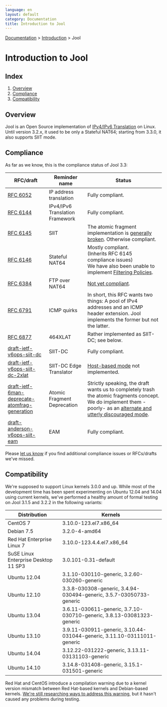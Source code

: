 ```yaml
---
language: en
layout: default
category: Documentation
title: Introduction to Jool
---
```


[Documentation](documentation.html) > [Introduction](documentation.html#introduction) > Jool

# Introduction to Jool

## Index

1. [Overview](#overview)
2. [Compliance](#compliance)
3. [Compatibility](#compatibility)

## Overview

Jool is an Open Source implementation of [IPv4/IPv6 Translation](intro-nat64.html) on Linux. Until version 3.2.x, it used to be only a Stateful NAT64; starting from 3.3.0, it also supports SIIT mode.

## Compliance

As far as we know, this is the compliance status of Jool 3.3:

| RFC/draft | Reminder name | Status |
|-----------|---------|--------|
| [RFC 6052](https://tools.ietf.org/html/rfc6052) | IP address translation | Fully compliant. |
| [RFC 6144](https://tools.ietf.org/html/rfc6144) | IPv4/IPv6 Translation Framework | Fully compliant. |
| [RFC 6145](https://tools.ietf.org/html/rfc6145) | SIIT | The atomic fragment implementation is [generally broken](usr-flags-atomic.html#overview). Otherwise compliant. |
| [RFC 6146](https://tools.ietf.org/html/rfc6146) | Stateful NAT64 | Mostly compliant.<br />(Inherits RFC 6145 compliance issues)<br />We have also been unable to implement [Filtering Policies](https://github.com/NICMx/NAT64/issues/41). |
| [RFC 6384](http://tools.ietf.org/html/rfc6384) | FTP over NAT64 | [Not yet compliant](https://github.com/NICMx/NAT64/issues/114). |
| [RFC 6791](https://tools.ietf.org/html/rfc6791) | ICMP quirks | In short, this RFC wants two things: A pool of IPv4 addresses and an ICMP header extension. Jool implements the former but not the latter. |
| [RFC 6877](http://tools.ietf.org/html/rfc6877) | 464XLAT | Rather implemented as SIIT-DC; see below. |
| [draft-ietf-v6ops-siit-dc](https://tools.ietf.org/html/draft-ietf-v6ops-siit-dc-00) | SIIT-DC | Fully compliant. |
| [draft-ietf-v6ops-siit-dc-2xlat](https://tools.ietf.org/html/draft-anderson-v6ops-siit-dc-2xlat-00) | SIIT-DC Edge Translator | [Host-based mode](https://tools.ietf.org/html/draft-ietf-v6ops-siit-dc-2xlat-00#section-3.1) not implemented. |
| [draft-ietf-6man-deprecate-atomfrag-generation](https://tools.ietf.org/html/draft-ietf-6man-deprecate-atomfrag-generation-00) | Atomic Fragment Deprecation | Strictly speaking, the draft wants us to completely trash the atomic fragments concept. We do implement them -poorly- as an [alternate and utterly discouraged mode](usr-flags-atomic.html#overview). |
| [draft-anderson-v6ops-siit-eam](https://tools.ietf.org/html/draft-anderson-v6ops-siit-eam-02) | EAM | Fully compliant. |

Please [let us know](https://github.com/NICMx/NAT64/issues) if you find additional compliance issues or RFCs/drafts we've missed.

## Compatibility

We're supposed to support Linux kernels 3.0.0 and up. While most of the development time has been spent experimenting on Ubuntu 12.04 and 14.04 using current kernels, we've performed a healthy amount of formal testing on Jool 3.1.5 and 3.2.2 in the following variants:

| Distribution | Kernels |
| -------------|---------|
| CentOS 7 | 3.10.0-123.el7.x86_64 |
| Debian 7.5 | 3.2.0-4-amd64 |
| Red Hat Enterprise Linux 7 | 3.10.0-123.4.4.el7.x86_64 |
| SuSE Linux Enterprise Desktop 11 SP3 | 3.0.101-0.31-default |
| Ubuntu 12.04 | 3.1.10-030110-generic, 3.2.60-030260-generic |
| Ubuntu 12.10 | 3.3.8-030308-generic, 3.4.94-030494-generic, 3.5.7-03050733-generic |
| Ubuntu 13.04 | 3.6.11-030611-generic, 3.7.10-030710-generic, 3.8.13-03081323-generic |
| Ubuntu 13.10 | 3.9.11-030911-generic, 3.10.44-031044-generic, 3.11.10-03111011-generic |
| Ubuntu 14.04 | 3.12.22-031222-generic, 3.13.11-03131103-generic |
| Ubuntu 14.10 | 3.14.8-031408-generic, 3.15.1-031501-generic |

Red Hat and CentOS introduce a compilation warning due to a kernel version mismatch between Red Hat-based kernels and Debian-based kernels. <a href="https://github.com/NICMx/NAT64/issues/105" target="_blank">We're still researching ways to address this warning</a>, but it hasn't caused any problems during testing.

